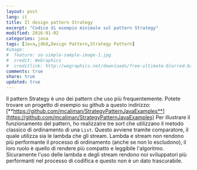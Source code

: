 ```yaml
---
layout: post
lang: it
title: Il design pattern Strategy
excerpt: "Codice di esempio minimale sul pattern Strategy"
modified: 2016-01-02
categories: java
tags: [Java,jdk8,Design Pattern,Strategy Pattern]
#image:
#  feature: so-simple-sample-image-1.jpg
#  credit: WeGraphics
#  creditlink: http://wegraphics.net/downloads/free-ultimate-blurred-background-pack/
comments: true
share: true
updated: true
---
```


Il pattern Strategy è uno dei pattern che uso più frequentemente. 
Potete trovare un progetto di esempio su github a questo indirizzo:
[**https://github.com/mcaliman/StrategyPatternJavaExamples**](https://github.com/mcaliman/StrategyPatternJavaExamples)
Per illustrare il funzionamento del pattern, ho realizzatre tre sort che utilizzano il metodo classico di ordinamento
di una `List`. Questo avviene tramite comparatore, il quale utilizza sia le lambda che gli stream.
Lambda e stream non rendono più performante il processo di ordinamento (anche se non lo escludono), il loro
ruolo è quello di rendere più compatto e leggibile l'algoritmo.
Sicuramente l'uso delle lambda e degli stream rendono noi sviluppatori più performanti nel processo di codifica
e questo non è un dato trascurabile.
